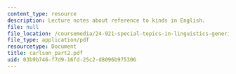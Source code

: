 ```yaml
---
content_type: resource
description: Lecture notes about reference to kinds in English.
file: null
file_location: /coursemedia/24-921-special-topics-in-linguistics-genericity-spring-2007/03b9b746f7d916fd25c2d8096b975306_carlson_part2.pdf
file_type: application/pdf
resourcetype: Document
title: carlson_part2.pdf
uid: 03b9b746-f7d9-16fd-25c2-d8096b975306
---
```

